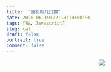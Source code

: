 ```yaml
---
title:  "随机吸几口猫"
date: 2020-06-19T22:18:10+08:00
tags: [猫, Javascript]
slug: cat
draft: false
portrait: true
comment: false
---
```



<div style="display:grid;height:100%;">

<img id="my-image" src="x.png" style="display: block;margin-left: auto;margin-right:auto;max-width: 100%;max-height:100vh;"/>

</div>

<script src="https://code.jquery.com/jquery-3.5.0.js"></script>
<script>

var photos = '';

function loadImage(){
    var page = getRndInteger(1,100);
        $.ajax({
        url: 'https://api.pexels.com/v1/search?query=cat&per_page=60&page='+page,
        type: 'GET',
        dataType: 'json',
        success: function(data) {
                photos = data.photos;
                photo = photos.pop();
                $("#my-image").attr("src", photo.src.portrait);
        },
        error: function() { alert('boo!'); },
        beforeSend: setHeader
        });

}





$('#my-image').on({
'click': function(){
    photo = photos.pop();
    $('#my-image').attr('src',photo.src.portrait);
}
});


function setHeader(xhr) { 		xhr.setRequestHeader('Authorization','563492ad6f91700001000001807aaa10e98c40dc856034b917e22996');
}

function getRndInteger(min, max) {
  return Math.floor(Math.random() * (max - min + 1) ) + min;
}

$(document).ready(function() {
    loadImage();
});

</script>


